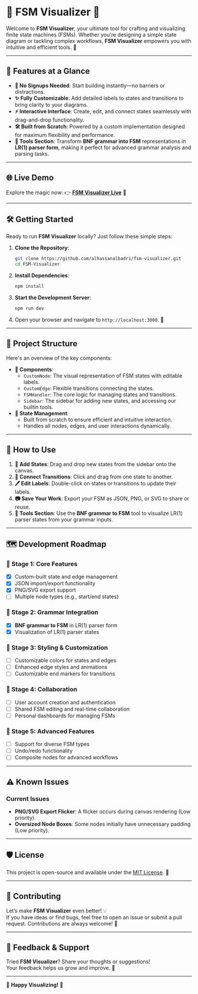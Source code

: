# 🌟 **FSM Visualizer** 🌟

Welcome to **FSM Visualizer**, your ultimate tool for crafting and visualizing finite state machines (FSMs). Whether you're designing a simple state diagram or tackling complex workflows, **FSM Visualizer** empowers you with intuitive and efficient tools. 🚀

---

## 🎯 **Features at a Glance**

- **🚪 No Signups Needed**: Start building instantly—no barriers or distractions.
- **✨ Fully Customizable**: Add detailed labels to states and transitions to bring clarity to your diagrams.
- **⚡ Interactive Interface**: Create, edit, and connect states seamlessly with drag-and-drop functionality.
- **🛠 Built from Scratch**: Powered by a custom implementation designed for maximum flexibility and performance.
- **🔧 Tools Section**: Transform **BNF grammar into FSM** representations in **LR(1) parser form**, making it perfect for advanced grammar analysis and parsing tasks.

---

## 🌐 **Live Demo**

Explore the magic now: 👉 [**FSM Visualizer Live**](https://alhassanalbadri.github.io/fsm-visualizer/) 🎉

---

## 🛠 **Getting Started**

Ready to run **FSM Visualizer** locally? Just follow these simple steps:

1. **Clone the Repository**:
   ```bash
   git clone https://github.com/alhassanalbadri/fsm-visualizer.git
   cd FSM-Visualizer
   ```
2. **Install Dependencies**:
   ```bash
   npm install
   ```
3. **Start the Development Server**:
   ```bash
   npm run dev
   ```
4. Open your browser and navigate to `http://localhost:3000`. 🎉

---

## 📂 **Project Structure**

Here's an overview of the key components:

- **🎨 Components**:
  - `CustomNode`: The visual representation of FSM states with editable labels.
  - `CustomEdge`: Flexible transitions connecting the states.
  - `FSMHandler`: The core logic for managing states and transitions.
  - `Sidebar`: The sidebar for adding new states, and accessing our builtin tools.
- **🔧 State Management**:
  - Built from scratch to ensure efficient and intuitive interaction.
  - Handles all nodes, edges, and user interactions dynamically.

---

## 🤔 **How to Use**

1. **🎨 Add States**: Drag and drop new states from the sidebar onto the canvas.
2. **🔗 Connect Transitions**: Click and drag from one state to another.
3. **🖊 Edit Labels**: Double-click on states or transitions to update their labels.
4. **📷 Save Your Work**: Export your FSM as JSON, PNG, or SVG to share or reuse.
5. **🔧 Tools Section**: Use the **BNF grammar to FSM** tool to visualize LR(1) parser states from your grammar inputs.

---

## 🗺 **Development Roadmap**

### 🔹 Stage 1: Core Features
- [x] Custom-built state and edge management
- [x] JSON import/export functionality
- [x] PNG/SVG export support
- [ ] Multiple node types (e.g., start/end states)

### 🔹 Stage 2: Grammar Integration
- [x] **BNF grammar to FSM** in LR(1) parser form
- [x] Visualization of LR(1) parser states

### 🔹 Stage 3: Styling & Customization
- [ ] Customizable colors for states and edges
- [ ] Enhanced edge styles and animations
- [ ] Customizable end markers for transitions

### 🔹 Stage 4: Collaboration
- [ ] User account creation and authentication
- [ ] Shared FSM editing and real-time collaboration
- [ ] Personal dashboards for managing FSMs

### 🔹 Stage 5: Advanced Features
- [ ] Support for diverse FSM types
- [ ] Undo/redo functionality
- [ ] Composite nodes for advanced workflows

---

## ⚠️ **Known Issues**

### Current Issues
- **PNG/SVG Export Flicker**: A flicker occurs during canvas rendering (Low priority).
- **Oversized Node Boxes**: Some nodes initially have unnecessary padding (Low priority).

---

## 🛡 **License**

This project is open-source and available under the [MIT License](LICENSE). 📝

---

## 🤝 **Contributing**

Let’s make **FSM Visualizer** even better! 💡  
If you have ideas or find bugs, feel free to open an issue or submit a pull request. Contributions are always welcome! 🙌

---

## 📢 **Feedback & Support**

Tried **FSM Visualizer**? Share your thoughts or suggestions!  
Your feedback helps us grow and improve. 💬

---

🎉 **Happy Visualizing!** 🎉  